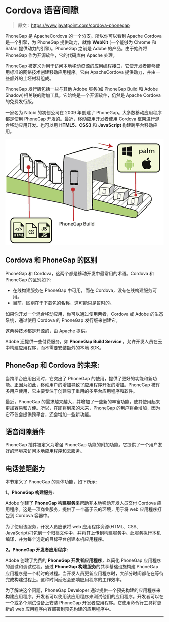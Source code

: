 # Cordova 语音间隙

> 原文：<https://www.javatpoint.com/cordova-phonegap>

PhoneGap 是 ApacheCordova 的一个分支。所以你可以看到 Apache Cordova 是一个引擎，为 PhoneGap 提供动力，就像 **WebKit** (一个能够为 Chrome 和 Safari 提供动力的引擎)。PhoneGap 之前是 Adobe 的产品。由于始终将 PhoneGap 作为开源软件，它的代码库由 Apache 处理。

PhoneGap 被定义为用于访问本地移动资源的应用编程接口，它使开发者能够使用标准的网络技术创建移动应用程序。它由 ApacheCordova 提供动力，并由一些额外的土坯材料组成。

PhoneGap 发行版包括一些与其他 Adobe 服务(如 PhoneGap Build 和 Adobe Shadow)相关联的附加工具。它始终是一个开源软件，仍然是 Apache Cordova 的免费发行版。

一家名为 Nitobi 的初创公司在 2009 年创建了 PhoneGap。大多数移动应用程序都是使用 PhoneGap 开发的。最近，移动应用开发者使用 Cordova 框架进行混合移动应用开发。也可以用 **HTML5、CSS3** 和 **JavaScript** 构建跨平台移动应用。

![Cordova PhoneGap](img/5bd79ee49fd6428637be61c1d4bea149.png)

## Cordova 和 PhoneGap 的区别

PhoneGap 和 Cordova，这两个都是移动开发中最常用的术语。Cordova 和 PhoneGap 的区别如下:

*   在线构建服务在 PhoneGap 中可用，而在 Cordova，没有在线构建服务可用。
*   目前，区别在于下载包的名称，这可能只是暂时的。

如果你开发一个混合移动应用，你可以通过使用两者，Cordova 或 Adobe 的生态系统，通过使用 Cordova 的 PhoneGap 发行版来创建它。

这两种技术都是开源的，由 Apache 提供。

Adobe 还提供一些付费服务，如 **PhoneGap Build Service** ，允许开发人员在云中构建应用程序，而不需要安装额外的本地 SDK。

## PhoneGap 和 Cordova 的未来:

当跨平台应用出现时，它突出了 PhoneGap 的使用，提供了更好的功能和新功能。正因为如此，移动用户的增加导致了应用程序开发的增加。PhoneGap 被许多用户使用，它主要专注于创建易于重用的多平台应用程序和软件。

最近，PhoneGap 的需求越来越大，并增加了一些新的丰富功能，使其使用起来更加容易和方便。所以，在即将到来的未来，PhoneGap 的用户将会增加，因为它不仅会提供跨平台，还会增加一些新功能。

## 语音间隙插件

PhoneGap 插件被定义为增强 PhoneGap 功能的附加功能。它提供了一个用户友好的环境来访问本地应用程序和云服务。

## 电话差距能力

本节定义了 PhoneGap 的具体功能，如下所示:

**1。PhoneGap 构建服务:**

Adobe 创建了 **PhoneGap 构建服务**来帮助非本地移动开发人员交付 Cordova 应用程序。这是一项商业服务，提供了一个基于云的环境，用于将 web 应用程序打包到 Cordova 容器中。

为了使用该服务，开发人员应该将 web 应用程序资源(HTML、CSS、JavaScript)打包到一个归档文件中，并将其上传到构建服务中。此服务执行本机编译，并为每个选定的目标平台创建本机应用程序。

**2。PhoneGap 开发者应用程序:**

Adobe 创建了免费的 **PhoneGap 开发者应用程序**，以简化 PhoneGap 应用程序的测试和调试过程。通过 **PhoneGap 构建服务**的共享基础设施构建 PhoneGap 应用程序是一个耗时的过程。当开发人员更新应用程序时，大部分时间都花在等待完成构建过程上。这种时间延迟会影响应用程序的工作效率。

为了解决这个问题，PhoneGap Developer 通过提供一个预先构建的应用程序来构建应用程序，开发者可以使用该应用程序来测试他们的应用程序。开发者可以在一个或多个测试设备上安装 PhoneGap 开发者应用程序。它使用命令行工具将更新的 web 应用程序内容部署到预先构建的应用程序中。

* * *